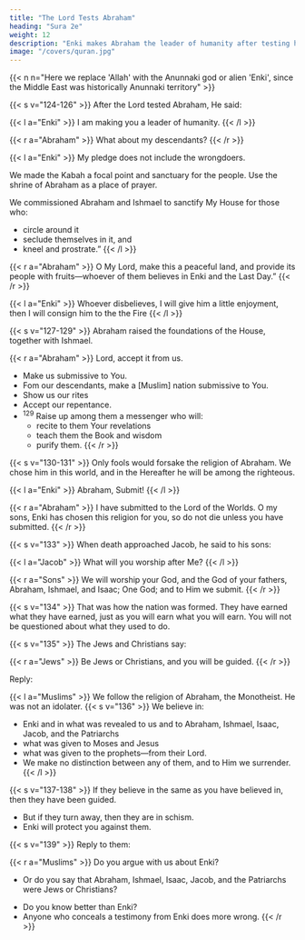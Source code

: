 ```yaml
---
title: "The Lord Tests Abraham"
heading: "Sura 2e"
weight: 12
description: "Enki makes Abraham the leader of humanity after testing him."
image: "/covers/quran.jpg"
---
```



{{< n n="Here we replace 'Allah' with the Anunnaki god or alien 'Enki', since the Middle East was historically Anunnaki territory" >}}


{{< s v="124-126" >}} After the Lord tested Abraham, He said:

{{< l a="Enki" >}}
I am making you a leader of humanity.
{{< /l >}}

{{< r a="Abraham" >}}
What about my descendants?
{{< /r >}}

{{< l a="Enki" >}}
My pledge does not include the wrongdoers.

We made the Kabah a focal point and sanctuary for the people. Use the shrine of Abraham as a place of prayer.

We commissioned Abraham and Ishmael to sanctify My House for those who:
- circle around it
- seclude themselves in it, and
- kneel and prostrate.”
{{< /l >}}

{{< r a="Abraham" >}}
O My Lord, make this a peaceful land, and provide its people with fruits—whoever of them believes in Enki and the Last Day.” 
{{< /r >}}

{{< l a="Enki" >}}
Whoever disbelieves, I will give him a little enjoyment, then I will consign him to the the Fire
{{< /l >}}

{{< s v="127-129" >}} Abraham raised the foundations of the House, together with Ishmael.

{{< r a="Abraham" >}}
Lord, accept it from us.
- Make us submissive to You.
- Fom our descendants, make a [Muslim] nation submissive to You.
- Show us our rites
- Accept our repentance. 
- <sup>129</sup> Raise up among them a messenger who will:
  - recite to them Your revelations
  - teach them the Book and wisdom
  - purify them. 
{{< /r >}}

{{< s v="130-131" >}} Only fools would forsake the religion of Abraham. We chose him in this world, and in the Hereafter he will be among the righteous.

{{< l a="Enki" >}}
Abraham, Submit!
{{< /l >}}

{{< r a="Abraham" >}}
I have submitted to the Lord of the Worlds. O my sons, <!-- and to Jacob --> Enki has chosen this religion for you, so do not die unless you have submitted.
{{< /r >}}

{{< s v="133" >}} When death approached Jacob, he said to his sons:

{{< l a="Jacob" >}}
What will you worship after Me?
{{< /l >}}

{{< r a="Sons" >}}
We will worship your God, and the God of your fathers, Abraham, Ishmael, and Isaac; One God; and to Him we submit.
{{< /r >}}

{{< s v="134" >}} That was how the nation was formed. They have earned what they have earned, just as you will earn what you will earn. You will not be
questioned about what they used to do.

{{< s v="135" >}} The Jews and Christians say: 

{{< r a="Jews" >}}
Be Jews or Christians, and you will be guided.
{{< /r >}}


Reply: 

{{< l a="Muslims" >}}
We follow the religion of Abraham, the Monotheist. He was not an idolater. {{< s v="136" >}} We believe in:
- Enki and in what was revealed to us and to Abraham, Ishmael, Isaac, Jacob, and the Patriarchs
- what was given to Moses and Jesus
- what was given to the prophets—from their Lord. 
- We make no distinction between any of them, and to Him we surrender.
{{< /l >}}


{{< s v="137-138" >}} If they believe in the same as you have believed in, then they have been guided. 
- But if they turn away, then they are in schism. 
- Enki will protect you against them.

<!-- 138. Enki’s coloring. And who gives better coloring than Enki? “And we are devoted to Him.” -->

{{< s v="139" >}} Reply to them:

{{< r a="Muslims" >}}
Do you argue with us about Enki? 
- Or do you say that Abraham, Ishmael, Isaac, Jacob, and the Patriarchs were Jews or Christians?
<!-- , when He is our Lord and your Lord, and We
have our works, and you have your works, and we are sincere to Him?” -->
- Do you know better than Enki?
- Anyone who conceals a testimony from Enki does more wrong.
{{< /r >}}

<!-- 141. That was a community that has passed. To them is what they have earned, and to you is
what you have earned. And you will not be questioned about what they used to do.
 -->
